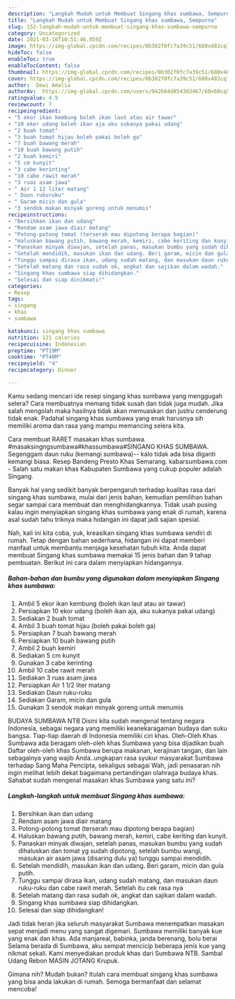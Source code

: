```yaml
---
description: "Langkah Mudah untuk Membuat Singang khas sumbawa, Sempurna"
title: "Langkah Mudah untuk Membuat Singang khas sumbawa, Sempurna"
slug: 152-langkah-mudah-untuk-membuat-singang-khas-sumbawa-sempurna
category: Uncategorized
date: 2021-03-16T10:51:46.859Z
image: https://img-global.cpcdn.com/recipes/0b302f0fc7a39c51/680x482cq70/singang-khas-sumbawa-foto-resep-utama.jpg
hideToc: false
enableToc: true
enableTocContent: false
thumbnail: https://img-global.cpcdn.com/recipes/0b302f0fc7a39c51/680x482cq70/singang-khas-sumbawa-foto-resep-utama.jpg
cover: https://img-global.cpcdn.com/recipes/0b302f0fc7a39c51/680x482cq70/singang-khas-sumbawa-foto-resep-utama.jpg
author:  Dewi Amalia
authorAv:  https://img-global.cpcdn.com/users/942b64d8543d3467/60x60cq50/avatar.jpg
ratingvalue: 4.9
reviewcount: 7
recipeingredient:
- "5 ekor ikan kembung boleh ikan laut atau air tawar"
- "10 ekor udang boleh ikan aja aku sukanya pakai udang"
- "2 buah tomat"
- "3 buah tomat hijau boleh pakai boleh ga"
- "7 buah bawang merah"
- "10 buah bawang putih"
- "2 buah kemiri"
- "5 cm kunyit"
- "3 cabe kerinting"
- "10 cabe rawit merah"
- "3 ruas asam jawa"
- " Air 1 12 liter matang"
- " Daun rukuruku"
- " Garam micin dan gula"
- "3 sendok makan minyak goreng untuk menumis"
recipeinstructions:
- "Bersihkan ikan dan udang"
- "Rendam asam jawa diair matang"
- "Potong-potong tomat (terserah mau dipotong berapa bagian)"
- "Haluskan bawang putih, bawang merah, kemiri, cabe keriting dan kunyit."
- "Panaskan minyak diwajan, setelah panas, masukan bumbu yang sudah dihaluskan dan tomat yg sudah dipotong, setelah bumbu wangi, masukan air asam jawa (disaring dulu ya) tunggu sampai mendidih."
- "Setelah mendidih, masukan ikan dan udang. Beri garam, micin dan gula putih."
- "Tunggu sampai dirasa ikan, udang sudah matang, dan masukan daun ruku-ruku dan cabe rawit merah. Setelah itu cek rasa nya"
- "Setelah matang dan rasa sudah ok, angkat dan sajikan dalam wadah."
- "Singang khas sumbawa siap dihidangkan."
- "Selesai dan siap dinikmati!"
categories:
- Resep
tags:
- singang
- khas
- sumbawa

katakunci: singang khas sumbawa 
nutrition: 121 calories
recipecuisine: Indonesian
preptime: "PT19M"
cooktime: "PT40M"
recipeyield: "4"
recipecategory: Dinner

---
```



Kamu sedang mencari ide resep singang khas sumbawa yang menggugah selera? Cara membuatnya memang tidak susah dan tidak juga mudah. Jika salah mengolah maka hasilnya tidak akan memuaskan dan justru cenderung tidak enak. Padahal singang khas sumbawa yang enak harusnya sih memiliki aroma dan rasa yang mampu memancing selera kita.


Cara membuat RARET masakan khas sumbawa. #masaksingngsumbawa#khassumbawa#SINGANG KHAS SUMBAWA. Segenggam daun ruku (kemangi sumbawa)-- kalo tidak ada bisa diganti kemangi biasa. Resep Bandeng Presto Khas Semarang. kabarsumbawa.com - Salah satu makan khas Kabupaten Sumbawa yang cukup populer adalah Singang.

Banyak hal yang sedikit banyak berpengaruh terhadap kualitas rasa dari singang khas sumbawa, mulai dari jenis bahan, kemudian pemilihan bahan segar sampai cara membuat dan menghidangkannya. Tidak usah pusing kalau ingin menyiapkan singang khas sumbawa yang enak di rumah, karena asal sudah tahu triknya maka hidangan ini dapat jadi sajian spesial.


Nah, kali ini kita coba, yuk, kreasikan singang khas sumbawa sendiri di rumah. Tetap dengan bahan sederhana, hidangan ini dapat memberi manfaat untuk membantu menjaga kesehatan tubuh kita. Anda dapat membuat Singang khas sumbawa memakai 15 jenis bahan dan 9 tahap pembuatan. Berikut ini cara dalam menyiapkan hidangannya.

<!--inarticleads1-->

##### Bahan-bahan dan bumbu yang digunakan dalam menyiapkan Singang khas sumbawa:

1. Ambil 5 ekor ikan kembung (boleh ikan laut atau air tawar)
1. Persiapkan 10 ekor udang (boleh ikan aja, aku sukanya pakai udang)
1. Sediakan 2 buah tomat
1. Ambil 3 buah tomat hijau (boleh pakai boleh ga)
1. Persiapkan 7 buah bawang merah
1. Persiapkan 10 buah bawang putih
1. Ambil 2 buah kemiri
1. Sediakan 5 cm kunyit
1. Gunakan 3 cabe kerinting
1. Ambil 10 cabe rawit merah
1. Sediakan 3 ruas asam jawa
1. Persiapkan  Air 1 1/2 liter matang
1. Sediakan  Daun ruku-ruku
1. Sediakan  Garam, micin dan gula
1. Gunakan 3 sendok makan minyak goreng untuk menumis


BUDAYA SUMBAWA NTB Disini kita sudah mengenal tentang negara Indonesia, sebagai negara yang memiliki keanekaragaman budaya dan suku bangsa. Tiap-tiap daerah di Indonesia memiliki ciri khas. Oleh-Oleh Khas Sumbawa ada beragam oleh-oleh khas Sumbawa yang bisa dijadikan buah Daftar oleh-oleh khas Sumbawa berupa makanan, kerajinan tangan, dan lain sebagainya yang wajib Anda..ungkapan rasa syukur masyarakat Sumbawa terhadap Sang Maha Pencipta, sekaligus sebagai Wah, jadi penasaran nih ingin melihat lebih dekat bagaimana pertandingan olahraga budaya khas. Sahabat sudah mengenal masakan khas Sumbawa yang satu ini? 

<!--inarticleads2-->

##### Langkah-langkah untuk membuat Singang khas sumbawa:

1. Bersihkan ikan dan udang
1. Rendam asam jawa diair matang
1. Potong-potong tomat (terserah mau dipotong berapa bagian)
1. Haluskan bawang putih, bawang merah, kemiri, cabe keriting dan kunyit.
1. Panaskan minyak diwajan, setelah panas, masukan bumbu yang sudah dihaluskan dan tomat yg sudah dipotong, setelah bumbu wangi, masukan air asam jawa (disaring dulu ya) tunggu sampai mendidih.
1. Setelah mendidih, masukan ikan dan udang. Beri garam, micin dan gula putih.
1. Tunggu sampai dirasa ikan, udang sudah matang, dan masukan daun ruku-ruku dan cabe rawit merah. Setelah itu cek rasa nya
1. Setelah matang dan rasa sudah ok, angkat dan sajikan dalam wadah.
1. Singang khas sumbawa siap dihidangkan.
1. Selesai dan siap dihidangkan!

Jadi tidak heran jika seluruh masyarakat Sumbawa menempatkan masakan sepat menjadi menu yang sangat digemari. Sumbawa memiliki banyak kue yang enak dan khas. Ada manjareal, babinka, janda berenang, bolu berai Selama berada di Sumbawa, aku sempat mencicip beberapa jenis kue yang nikmat sekali. Kami menyediakan produk khas dari Sumbawa NTB. Sambal Udang Rebon MASIN JOTANG Krupuk. 

Gimana nih? Mudah bukan? Itulah cara membuat singang khas sumbawa yang bisa anda lakukan di rumah. Semoga bermanfaat dan selamat mencoba!
